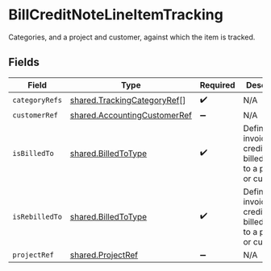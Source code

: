# BillCreditNoteLineItemTracking

Categories, and a project and customer, against which the item is tracked.


## Fields

| Field                                                                               | Type                                                                                | Required                                                                            | Description                                                                         |
| ----------------------------------------------------------------------------------- | ----------------------------------------------------------------------------------- | ----------------------------------------------------------------------------------- | ----------------------------------------------------------------------------------- |
| `categoryRefs`                                                                      | [shared.TrackingCategoryRef](../../../sdk/models/shared/trackingcategoryref.md)[]   | :heavy_check_mark:                                                                  | N/A                                                                                 |
| `customerRef`                                                                       | [shared.AccountingCustomerRef](../../../sdk/models/shared/accountingcustomerref.md) | :heavy_minus_sign:                                                                  | N/A                                                                                 |
| `isBilledTo`                                                                        | [shared.BilledToType](../../../sdk/models/shared/billedtotype.md)                   | :heavy_check_mark:                                                                  | Defines if the invoice or credit note is billed/rebilled to a project or customer.  |
| `isRebilledTo`                                                                      | [shared.BilledToType](../../../sdk/models/shared/billedtotype.md)                   | :heavy_check_mark:                                                                  | Defines if the invoice or credit note is billed/rebilled to a project or customer.  |
| `projectRef`                                                                        | [shared.ProjectRef](../../../sdk/models/shared/projectref.md)                       | :heavy_minus_sign:                                                                  | N/A                                                                                 |